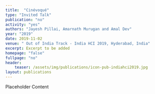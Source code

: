 ```yaml
---
title:  "Cinévoqué"
type: "Invited Talk"
publication: "no"
activity: "yes"
authors: "Jayesh Pillai, Amarnath Murugan and Amal Dev"
year: "2019"
date: 2019-11-02
venue: " Out of India Track - India HCI 2019, Hyderabad, India"
excerpt: Excerpt to be added
homepage: "false"
fullpage: "no"
header:
    teaser: /assets/img/publications/icon-pub-indiahci2019.jpg
layout: publications    
---
```


Placeholder Content
